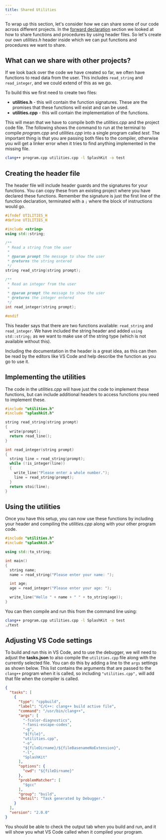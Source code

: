 ```yaml
---
title: Shared Utilities
---
```


To wrap up this section, let's consider how we can share some of our code across different projects. In the [forward declaration](/book/part-2-organised-code/2-organising-code/1-concepts/07-forward-declarations) section we looked at how to share functions and procedures by using header files. So let's create our own *utilities.h* header inside which we can put functions and procedures we want to share.

## What can we share with other projects?

If we look back over the code we have created so far, we often have functions to read data from the user. This includes `read_string` and `read_integer`, and we could extend of this as we go.

To build this we first need to create two files:

- **utilities.h** - this will contain the function signatures. These are the promises that these functions will exist and can be used.
- **utilities.cpp** - this will contain the implementation of the functions.

This will mean that we have to compile both the *utilities.cpp* and the project code file. The following shows the command to run at the terminal to compile *program.cpp* and *utilities.cpp* into a single program called *test*. The important thing is that you are passing both files to the compiler, otherwise you will get a linker error when it tries to find anything implemented in the missing file.

```zsh
clang++ program.cpp utilities.cpp -l SplashKit -o test
```

## Creating the header file

The header file will include header guards and the signatures for your functions. You can copy these from an existing project where you have declared these functions. Remember the signature is just the first line of the function declaration, terminated with a `;` where the block of instructions would go.

```cpp
#ifndef UTILITIES_H
#define UTILITIES_H

#include <string>
using std::string;

/**
 * Read a string from the user
 *
 * @param prompt the message to show the user
 * @returns the string entered
 */
string read_string(string prompt);

/**
 * Read an integer from the user
 *
 * @param prompt the message to show the user
 * @returns the integer entered
 */
int read_integer(string prompt);

#endif
```

This header says that there are two functions available: `read_string` and `read_integer`. We have included the string header and added `using std::string;` as we want to make use of the string type (which is not available without this).

Including the documentation in the header is a great idea, as this can then be read by the editors like VS Code and help describe the function as you go to use it.

## Implementing the utilities

The code in the *utilities.cpp* will have just the code to implement these functions, but can include additional headers to access functions you need to implement these.

```cpp
#include "utilities.h"
#include "splashkit.h"

string read_string(string prompt)
{
  write(prompt);
  return read_line();
}

int read_integer(string prompt)
{
  string line = read_string(prompt);
  while (!is_integer(line))
  {
    write_line("Please enter a whole number.");
    line = read_string(prompt);
  }
  return stoi(line);
}
```

## Using the utilities

Once you have this setup, you can now use these functions by including your header and compiling the *utilities.cpp* along with your other program code.

```cpp
#include "utilities.h"
#include "splashkit.h"

using std::to_string;

int main()
{
  string name;
  name = read_string("Please enter your name: ");

  int age;
  age = read_integer("Please enter your age: ");

  write_line("Hello " + name + " " + to_string(age));
}
```

You can then compile and run this from the command line using:

```zsh
clang++ program.cpp utilities.cpp -l SplashKit -o test
./test
```

## Adjusting VS Code settings

To build and run this in VS Code, and to use the debugger, we will need to adjust the **tasks.json** to also compile the `utilities.cpp` file along with the currently selected file. You can do this by adding a line to the `args` settings as shown below. This list contains the arguments that are passed to the `clang++` program when it is called, so including `"utilities.cpp",` will add that file when the compiler is called.

```json
{
  "tasks": [
    {
      "type": "cppbuild",
      "label": "C/C++: clang++ build active file",
      "command": "/usr/bin/clang++",
      "args": [
        "-fcolor-diagnostics",
        "-fansi-escape-codes",
        "-g",
        "${file}",
        "utilities.cpp",
        "-o",
        "${fileDirname}/${fileBasenameNoExtension}",
        "-l",
        "SplashKit"
      ],
      "options": {
        "cwd": "${fileDirname}"
      },
      "problemMatcher": [
        "$gcc"
      ],
      "group": "build",
      "detail": "Task generated by Debugger."
    }
  ],
  "version": "2.0.0"
}
```

You should be able to check the output tab when you build and run, and it will show you what VS Code called when it compiled your program.
